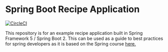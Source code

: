 # Spring Boot Recipe Application

[![CircleCI](https://circleci.com/gh/chrisdoberman/spring5-recipe-app.svg?style=svg)](https://circleci.com/gh/chrisdoberman/spring5-recipe-app)

This repository is for an example recipe application built in Spring Framework 5 / Spring Boot 2.  This can be used as a guide to best practices for spring developers as it is based on the Spring course [here.](https://go.springframework.guru/spring-framework-5-online-course)
